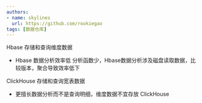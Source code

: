 ```yaml
---
authors:
- name: skylines
  url: https://github.com/rookiegao
tags: [数据仓库]
---
```


Hbase 存储和查询维度数据

   - Hbase 数据分析效率低 分析函数少，Hbase数据分析涉及磁盘读取数据，比较版本，聚合导致效率低下

ClickHouse 存储和查询宽表数据

   - 更擅长数据分析而不是查询明细，维度数据不宜存放 ClickHouse

